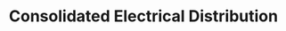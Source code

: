 ---
title: "Consolidated Electrical Distribution"
url: /sanford/consolidated-electrical-distribution/
shop: electrical
---